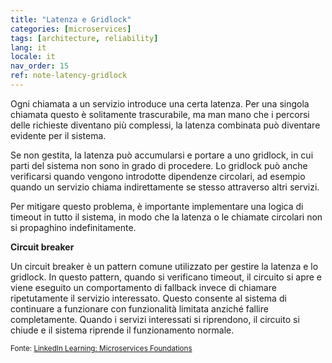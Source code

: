 ```yaml
---
title: "Latenza e Gridlock"
categories: [microservices]
tags: [architecture, reliability]
lang: it
locale: it
nav_order: 15
ref: note-latency-gridlock
---
```

Ogni chiamata a un servizio introduce una certa latenza. Per una singola chiamata questo è solitamente trascurabile, ma man mano che i percorsi delle richieste diventano più complessi, la latenza combinata può diventare evidente per il sistema.

Se non gestita, la latenza può accumularsi e portare a uno gridlock, in cui parti del sistema non sono in grado di procedere. Lo gridlock può anche verificarsi quando vengono introdotte dipendenze circolari, ad esempio quando un servizio chiama indirettamente se stesso attraverso altri servizi.

Per mitigare questo problema, è importante implementare una logica di timeout in tutto il sistema, in modo che la latenza o le chiamate circolari non si propaghino indefinitamente.

**Circuit breaker**

Un circuit breaker è un pattern comune utilizzato per gestire la latenza e lo gridlock. In questo pattern, quando si verificano timeout, il circuito si apre e viene eseguito un comportamento di fallback invece di chiamare ripetutamente il servizio interessato. Questo consente al sistema di continuare a funzionare con funzionalità limitata anziché fallire completamente. Quando i servizi interessati si riprendono, il circuito si chiude e il sistema riprende il funzionamento normale.

<small> Fonte: [LinkedIn Learning: Microservices Foundations](https://www.linkedin.com/learning/microservices-foundations-23469069?contextUrn=urn%3Ali%3AlyndaLearningPath%3A645bcd56498e6459e79b3c71&u=57075649)</small>